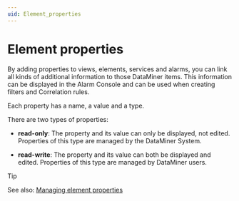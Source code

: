 ```yaml
---
uid: Element_properties
---
```


# Element properties

By adding properties to views, elements, services and alarms, you can link all kinds of additional information to those DataMiner items. This information can be displayed in the Alarm Console and can be used when creating filters and Correlation rules.

Each property has a name, a value and a type.

There are two types of properties:

- **read-only**: The property and its value can only be displayed, not edited. Properties of this type are managed by the DataMiner System.

- **read-write**: The property and its value can both be displayed and edited. Properties of this type are managed by DataMiner users.

> [!TIP]
> See also: [Managing element properties](xref:Managing_element_properties)

